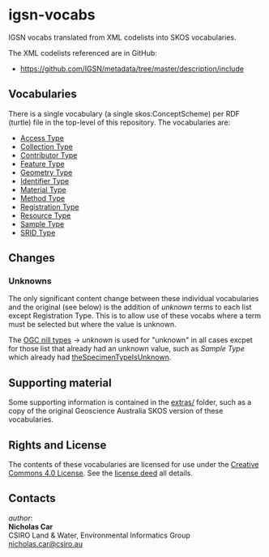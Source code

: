 # igsn-vocabs
IGSN vocabs translated from XML codelists into SKOS vocabularies.

The XML codelists referenced are in GitHub:

* <https://github.com/IGSN/metadata/tree/master/description/include>


## Vocabularies
There is a single vocabulary (a single skos:ConceptScheme) per RDF (turtle) file in the top-level of this repository. The vocabularies are:

* [Access Type](access.ttl)
* [Collection Type](collection.ttl)
* [Contributor Type](contributor.ttl)
* [Feature Type](feature.ttl)
* [Geometry Type](geometry.ttl)
* [Identifier Type](identifier.ttl)
* [Material Type](material.ttl)
* [Method Type](method.ttl)
* [Registration Type](registration.ttl)
* [Resource Type](resource.ttl)
* [Sample Type](sample.ttl)
* [SRID Type](srid.ttl)


## Changes
### Unknowns
The only significant content change between these individual vocabularies and the original (see below) is the addition of *unknown* terms
to each list except Registration Type. This is to allow use of these vocabs where a term must be selected but where the value is unknown.

The [OGC nill types](http://www.opengis.net/def/nil/OGC/0/) -> *unknown* is used for "unknown" in all cases excpet for those list that already had an unknown value, such as *Sample Type* which already had [theSpecimenTypeIsUnknown](http://vocabulary.odm2.org/specimentype/theSpecimenTypeIsUnknown/).


## Supporting material
Some supporting information is contained in the [extras/](extras/) folder, such as a copy of the original Geoscience Australia SKOS version of these vocabularies.


## Rights and License
The contents of these vocabularies are licensed for use under the [Creative Commons 4.0 License](https://creativecommons.org/licenses/by/4.0/). See the [license deed](LICENSE) all details.


## Contacts
*author*:  
**Nicholas Car**  
CSIRO Land & Water, Environmental Informatics Group  
<nicholas.car@csiro.au>
